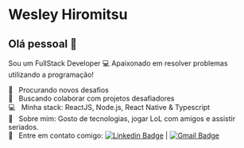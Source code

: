 # Wesley Hiromitsu

## Olá pessoal 👋

Sou um FullStack Developer :computer:
Apaixonado em resolver problemas utilizando a programação!

:rocket: &nbsp; Procurando novos desafios
<br/> :purple_heart: &nbsp; Buscando colaborar com projetos desafiadores
<br/> :computer: &nbsp; Minha stack: ReactJS, Node.js, React Native & Typescript
<br/> 💬 &nbsp; Sobre mim: Gosto de tecnologias, jogar LoL com amigos e assistir seriados.
<br/> :email: &nbsp; Entre em contato comigo: [![Linkedin Badge](https://img.shields.io/badge/-WesleyHiromitsu-blue?style=flat-square&logo=Linkedin&logoColor=white&link=https://www.linkedin.com/in/wesley-hiromitsu-14b52914a/)](https://www.linkedin.com/in/wesley-hiromitsu-14b52914a)
|
[![Gmail Badge](https://img.shields.io/badge/-hiromitsu.dev@gmail.com-c14438?style=flat-square&logo=Gmail&logoColor=white&link=mailto:hiromitsu.dev@gmail.com)](mailto:hiromitsu.dev@gmail.com)
